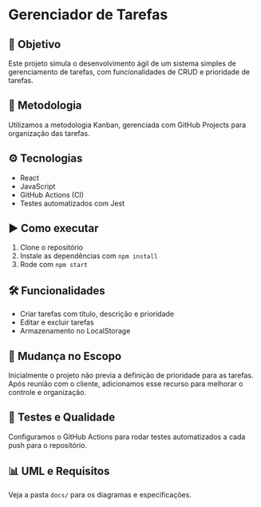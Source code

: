 
# Gerenciador de Tarefas

## 🎯 Objetivo
Este projeto simula o desenvolvimento ágil de um sistema simples de gerenciamento de tarefas, com funcionalidades de CRUD e prioridade de tarefas.

## 📌 Metodologia
Utilizamos a metodologia Kanban, gerenciada com GitHub Projects para organização das tarefas.

## ⚙️ Tecnologias
- React
- JavaScript
- GitHub Actions (CI)
- Testes automatizados com Jest

## ▶️ Como executar
1. Clone o repositório
2. Instale as dependências com `npm install`
3. Rode com `npm start`

## 🛠️ Funcionalidades
- Criar tarefas com título, descrição e prioridade
- Editar e excluir tarefas
- Armazenamento no LocalStorage

## 🔁 Mudança no Escopo
Inicialmente o projeto não previa a definição de prioridade para as tarefas. Após reunião com o cliente, adicionamos esse recurso para melhorar o controle e organização.

## 🧪 Testes e Qualidade
Configuramos o GitHub Actions para rodar testes automatizados a cada push para o repositório.

## 📊 UML e Requisitos
Veja a pasta `docs/` para os diagramas e especificações.
